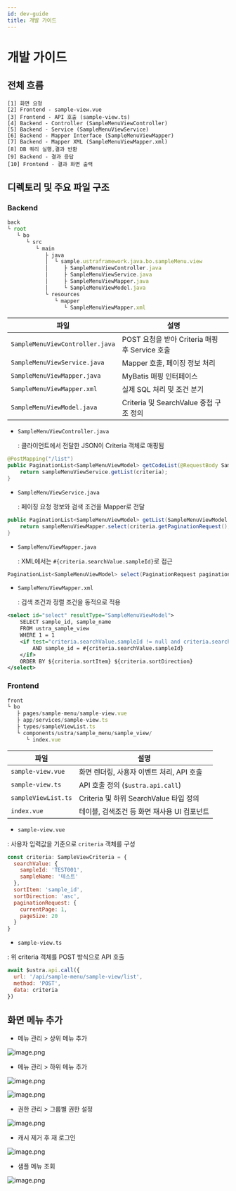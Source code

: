 ```yaml
---
id: dev-guide
title: 개발 가이드
---
```


# 개발 가이드

## 전체 흐름

```
[1] 화면 요청
[2] Frontend - sample-view.vue
[3] Frontend - API 호출 (sample-view.ts)
[4] Backend - Controller (SampleMenuViewController)
[5] Backend - Service (SampleMenuViewService)
[6] Backend - Mapper Interface (SampleMenuViewMapper)
[7] Backend - Mapper XML (SampleMenuViewMapper.xml)
[8] DB 쿼리 실행,결과 반환
[9] Backend - 결과 응답
[10] Frontend - 결과 화면 출력
```

## 디렉토리 및 주요 파일 구조

### Backend

```jsx
back
└ root
   └ bo
      └ src
         └ main
            ├ java
            │  └ sample.ustraframework.java.bo.sampleMenu.view
            │     ├ SampleMenuViewController.java   
            │     ├ SampleMenuViewService.java      
            │     ├ SampleMenuViewMapper.java       
            │     └ SampleMenuViewModel.java       
            └ resources
               └ mapper
                  └ SampleMenuViewMapper.xml       
```

| 파일 | 설명 |
| --- | --- |
| `SampleMenuViewController.java` | POST 요청을 받아 Criteria 매핑 후 Service 호출 |
| `SampleMenuViewService.java` | Mapper 호출, 페이징 정보 처리 |
| `SampleMenuViewMapper.java` | MyBatis 매핑 인터페이스 |
| `SampleMenuViewMapper.xml` | 실제 SQL 처리 및 조건 분기 |
| `SampleMenuViewModel.java` | Criteria 및 SearchValue 중첩 구조 정의 |
- `SampleMenuViewController.java`

  : 클라이언트에서 전달한 JSON이 Criteria 객체로 매핑됨


```java
@PostMapping("/list")
public PaginationList<SampleMenuViewModel> getCodeList(@RequestBody SampleMenuViewModel.Criteria criteria) {
    return sampleMenuViewService.getList(criteria);
}
```

- `SampleMenuViewService.java`

  : 페이징 요청 정보와 검색 조건을 Mapper로 전달


```java
public PaginationList<SampleMenuViewModel> getList(SampleMenuViewModel.Criteria criteria) {
    return sampleMenuViewMapper.select(criteria.getPaginationRequest(), criteria);
}
```

- `SampleMenuViewMapper.java`

  : XML에서는 `#{criteria.searchValue.sampleId}`로 접근


```java
PaginationList<SampleMenuViewModel> select(PaginationRequest pagination, SampleMenuViewModel.Criteria criteria);
```

- `SampleMenuViewMapper.xml`

  : 검색 조건과 정렬 조건을 동적으로 적용


```xml
<select id="select" resultType="SampleMenuViewModel">
    SELECT sample_id, sample_name
    FROM ustra_sample_view
    WHERE 1 = 1
    <if test="criteria.searchValue.sampleId != null and criteria.searchValue.sampleId != ''">
        AND sample_id = #{criteria.searchValue.sampleId}
    </if>
    ORDER BY ${criteria.sortItem} ${criteria.sortDirection}
</select>
```

### Frontend

```jsx
front
└ bo
   ├ pages/sample-menu/sample-view.vue         
   ├ app/services/sample-view.ts               
   ├ types/sampleViewList.ts                   
   └ components/ustra/sample_menu/sample_view/
      └ index.vue                              
```

| 파일 | 설명 |
| --- | --- |
| `sample-view.vue` | 화면 렌더링, 사용자 이벤트 처리, API 호출 |
| `sample-view.ts` | API 호출 정의 (`$ustra.api.call`) |
| `sampleViewList.ts` | Criteria 및 하위 SearchValue 타입 정의 |
| `index.vue` | 테이블, 검색조건 등 화면 재사용 UI 컴포넌트 |
- `sample-view.vue`

: 사용자 입력값을 기준으로 `criteria` 객체를 구성

```jsx
const criteria: SampleViewCriteria = {
  searchValue: {
    sampleId: 'TEST001',
    sampleName: '테스트'
  },
  sortItem: 'sample_id',
  sortDirection: 'asc',
  paginationRequest: {
    currentPage: 1,
    pageSize: 20
  }
}
```

- `sample-view.ts`

: 위 criteria 객체를 POST 방식으로 API 호출

```jsx
await $ustra.api.call({
  url: '/api/sample-menu/sample-view/list',
  method: 'POST',
  data: criteria
})
```

## 화면 메뉴 추가

- 메뉴 관리 > 상위 메뉴 추가

![image.png](/img/guide/image.png)

- 메뉴 관리 > 하위 메뉴 추가

![image.png](/img/guide/image1.png)

![image.png](/img/guide/image2.png)

- 권한 관리 > 그룹별 권한 설정

![image.png](/img/guide/image3.png)

- 캐시 제거 후 재 로그인

![image.png](/img/guide/image4.png)

- 샘플 메뉴 조회

![image.png](/img/guide/image5.png)